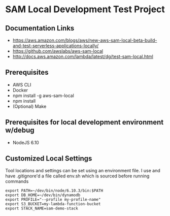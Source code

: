 # SAM Local Development Test Project

## Documentation Links
* https://aws.amazon.com/blogs/aws/new-aws-sam-local-beta-build-and-test-serverless-applications-locally/
* https://github.com/awslabs/aws-sam-local
* http://docs.aws.amazon.com/lambda/latest/dg/test-sam-local.html

## Prerequisites
* AWS CLI
* Docker
* npm install -g aws-sam-local
* npm install
* (Optional) Make

## Prerequisites for local development environment w/debug
* NodeJS 6.10

## Customized Local Settings

Tool locations and settings can be set using an environment file. I use and have .gitignore'd a file called env.sh which is sourced before running commands

    export PATH=~/dev/bin/node/6.10.3/bin:$PATH
    export DB_HOME=~/dev/bin/dynamodb
    export PROFILE="--profile my-profile-name"
    export S3_BUCKET=my-lambda-function-bucket
    export STACK_NAME=sam-demo-stack